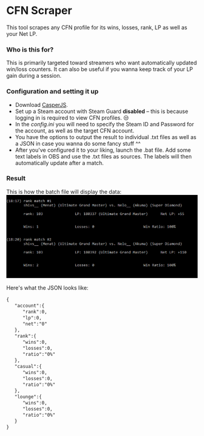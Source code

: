 # CFN Scraper
This tool scrapes any CFN profile for its wins, losses, rank, LP as well as your Net LP.

### Who is this for? 
This is primarily targeted toward streamers who want automatically updated win/loss counters. It can also be useful if you wanna keep track of your LP gain during a session.

### Configuration and setting it up

* Download [CasperJS](http://casperjs.org/).
* Set up a Steam account with Steam Guard **disabled** – this is because logging in is required to view CFN profiles. :unamused:
* In the _config.ini_ you will need to specify the Steam ID and Password for the account, as well as the target CFN account.
* You have the options to output the result to individual .txt files as well as a JSON in case you wanna do some fancy stuff ^^
* After you've configured it to your liking, launch the .bat file. Add some text labels in OBS and use the .txt files as sources. The labels will then automatically update after a match.

### Result

This is how the batch file will display the data:
![screenshot](showcase/batchscreenshot.GIF?raw=true "screenshot")


Here's what the JSON looks like:
```
{
   "account":{
      "rank":0,
      "lp":0,
      "net":"0"
   },
   "rank":{
      "wins":0,
      "losses":0,
      "ratio":"0%"
   },
   "casual":{
      "wins":0,
      "losses":0,
      "ratio":"0%"
   },
   "lounge":{
      "wins":0,
      "losses":0,
      "ratio":"0%"
   }
}
```
